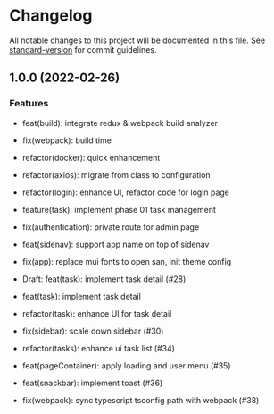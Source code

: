 # Changelog

All notable changes to this project will be documented in this file. See [standard-version](https://github.com/conventional-changelog/standard-version) for commit guidelines.

## 1.0.0 (2022-02-26)


### Features

* feat(build): integrate redux & webpack build analyzer

* fix(webpack): build time

* refactor(docker): quick enhancement

* refactor(axios): migrate from class to configuration

* refactor(login): enhance UI, refactor code for login page

* feature(task): implement phase 01 task management

* fix(authentication): private route for admin page

* feat(sidenav): support app name on top of sidenav

* fix(app): replace mui fonts to open san, init theme config

* Draft: feat(task): implement task detail (#28)

* feat(task): implement task detail

* refactor(task): enhance UI for task detail

* fix(sidebar): scale down sidebar (#30)

* refactor(tasks): enhance ui task list (#34)

* feat(pageContainer): apply loading and user menu (#35)

* feat(snackbar): implement toast (#36)

* fix(webpack): sync typescript tsconfig path with webpack (#38)